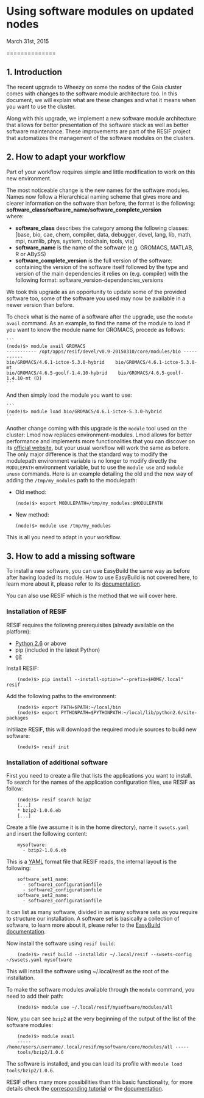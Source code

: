 # Using software modules on updated nodes
March 31st, 2015

==============

## 1. Introduction

The recent upgrade to Wheezy on some the nodes of the Gaia cluster comes with changes to the software module architecture too. In this document, we will explain what are these changes and what it means when you want to use the cluster.

Along with this upgrade, we implement a new software module architecture that allows for better presentation of the software stack as well as better software maintenance. These improvements are part of the RESIF project that automatizes the management of the software modules on the clusters.

## 2. How to adapt your workflow

Part of your workflow requires simple and little modification to work on this new environment.

The most noticeable change is the new names for the software modules. Names now follow a Hierarchical naming scheme that gives more and clearer information on the software than before, the format is the following:  
**software_class/software_name/software_complete_version**  
where:  
- **software_class** describes the category among the following classes: [base, bio, cae, chem, compiler, data, debugger, devel, lang, lib, math, mpi, numlib, phys, system, toolchain, tools, vis]
- **software_name** is the name of the software (e.g. GROMACS, MATLAB, R or ABySS)
- **software_complete_version** is the full version of the software: containing the version of the software itself followed by the type and version of the main dependencies it relies on (e.g. compiler) with the following format: software_version-dependencies_versions

We took this upgrade as an opportunity to update some of the provided software too, some of the software you used may now be available in a newer version than before.

To check what is the name of a software after the upgrade, use the `module avail` command. As an example, to find the name of the module to load if you want to know the module name for GROMACS, procede as follows:

    ```
    (node)$> module avail GROMACS
    ----------- /opt/apps/resif/devel/v0.9-20150310/core/modules/bio -----------
    bio/GROMACS/4.6.1-ictce-5.3.0-hybrid    bio/GROMACS/4.6.1-ictce-5.3.0-mt
    bio/GROMACS/4.6.5-goolf-1.4.10-hybrid    bio/GROMACS/4.6.5-goolf-1.4.10-mt (D)
    ```
And then simply load the module you want to use:

    ```
    (node)$> module load bio/GROMACS/4.6.1-ictce-5.3.0-hybrid
    ```

Another change coming with this upgrade is the `module` tool used on the cluster: Lmod now replaces environment-modules. Lmod allows for better performance and implements more functionalities that you can discover on its [official website](https://www.tacc.utexas.edu/research-development/tacc-projects/lmod), but your usual workflow will work the same as before. The only major difference is that the standard way to modify the modulepath environment variable is no longer to modify directly the `MODULEPATH` environment variable, but to use the `module use` and `module unuse` commands. Here is an example detailing the old and the new way of adding the `/tmp/my_modules` path to the modulepath:

- Old method:
    
    ```
    (node)$> export MODULEPATH=/tmp/my_modules:$MODULEPATH
    ```
- New method:

    ```
    (node)$> module use /tmp/my_modules
    ```

This is all you need to adapt in your workflow.

## 3. How to add a missing software

To install a new software, you can use EasyBuild the same way as before after having loaded its module. How to use EasyBuild is not covered here, to learn more about it, please refer to its [documentation](http://easybuild.readthedocs.org/en/latest/).

You can also use RESIF which is the method that we will cover here.

### Installation of RESIF

RESIF requires the following prerequisites (already available on the platform):

- [Python 2.6](https://www.python.org/downloads) or above
- pip (included in the latest Python)
- [git](http://git-scm.com/downloads)

Install RESIF:

        (node)$> pip install --install-option="--prefix=$HOME/.local" resif

Add the following paths to the environment:

        (node)$> export PATH=$PATH:~/local/bin
        (node)$> export PYTHONPATH=$PYTHONPATH:~/local/lib/python2.6/site-packages

Initiliaze RESIF, this will download the required module sources to build new software:

        (node)$> resif init

### Installation of additional software

First you need to create a file that lists the applications you want to install.  
To search for the names of the application configuration files, use RESIF as follow:

        (node)$> resif search bzip2
        [...]
        * bzip2-1.0.6.eb
        [...]
Create a file (we assume it is in the home directory), name it `swsets.yaml` and insert the following content:

        mysoftware:
          - bzip2-1.0.6.eb

This is a [YAML](http://yaml.org/) format file that RESIF reads, the internal layout is the following:

        software_set1_name:
          - software1_configurationfile
          - software2_configurationfile
        software_set2_name:
          - software3_configurationfile
It can list as many software, divided in as many software sets as you require to structure our installation. A software set is basically a collection of software, to learn more about it, please refer to the [EasyBuild documentation](http://resif-pypi.readthedocs.org/en/latest/).

Now install the software using `resif build`:

        (node)$> resif build --installdir ~/.local/resif --swsets-config ~/swsets.yaml mysoftware
This will install the software using ~/.local/resif as the root of the installation.

To make the software modules available through the `module` command, you need to add their path:

        (node)$> module use ~/.local/resif/mysoftware/modules/all

Now, you can see `bzip2` at the very beginning of the output of the list of the software modules:

        (node)$> module avail
        ----- /home/users/username/.local/resif/mysoftware/core/modules/all -----
        tools/bzip2/1.0.6

The software is installed, and you can load its profile with `module load tools/bzip2/1.0.6`.

RESIF offers many more possibilities than this basic functionality, for more details check the [corresponding tutorial](https://github.com/ULHPC/tutorials/tree/devel/advanced/RESIF) or the [documentation](http://resif-pypi.readthedocs.org/en/latest/).